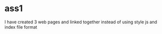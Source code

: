 # ass1
I have created 3 web pages and linked together instead of using style js and index file format 
